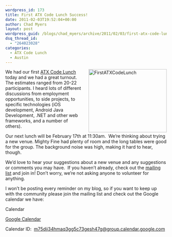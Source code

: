 ```yaml
---
wordpress_id: 173
title: First ATX Code Lunch Success!
date: 2011-02-03T19:52:04+00:00
author: Chad Myers
layout: post
wordpress_guid: /blogs/chad_myers/archive/2011/02/03/first-atx-code-lunch-success.aspx
dsq_thread_id:
  - "264023028"
categories:
  - ATX Code Lunch
  - Austin
---
```

[<img style="border-right-width: 0px;margin: 0px 0px 0px 10px;padding-left: 0px;padding-right: 0px;float: right;border-top-width: 0px;border-bottom-width: 0px;border-left-width: 0px;padding-top: 0px" border="0" alt="FirstATXCodeLunch" align="right" src="http://lostechies.com/chadmyers/files/2011/03/FirstATXCodeLunch_thumb_4A258993.png" width="244" height="198" />](http://lostechies.com/chadmyers/files/2011/03/FirstATXCodeLunch_4667E4C3.png)We had our first [ATX Code Lunch](https://groups.google.com/group/atx-code-lunch/) today and we had a great turnout.&#160; The estimates ranged from 20-22 participants. I heard lots of different discussions from employment opportunities, to side projects, to specific technologies (iOS development, Android Java Development, .NET and other web frameworks, and a number of others).&#160; 

Our next lunch will be February 17th at 11:30am.&#160; We’re thinking about trying a new venue. Mighty Fine had plenty of room and the long tables were good for the group. The background noise was high, making it hard to hear, though.

We’d love to hear your suggestions about a new venue and any suggestions or comments you may have.&#160; If you haven’t already, check out the [mailing list](https://groups.google.com/group/atx-code-lunch/) and join in! Don’t worry, we’re not asking anyone to volunteer for anything.

I won’t be posting every reminder on my blog, so if you want to keep up with the community please join the mailing list and check out the Google calendar we have:

Calendar

[Google Calendar](https://www.google.com/calendar/embed?src=bTc1ZGppMzRobWFxM2dnNWM3M2dlc2g0N2dAZ3JvdXAuY2FsZW5kYXIuZ29vZ2xlLmNvbQ&ctz=America/Chicago)

Calendar ID:&#160; <m75dji34hmaq3gg5c73gesh47g@group.calendar.google.com>